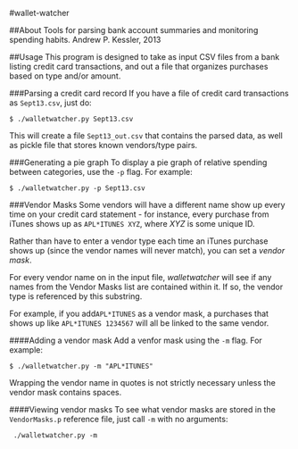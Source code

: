 #wallet-watcher

##About
Tools for parsing bank account summaries and monitoring spending habits. 
Andrew P. Kessler, 2013


##Usage
This program is designed to take as input CSV files from a bank listing credit card transactions,
and out a file that organizes purchases based on type and/or amount.

###Parsing a credit card record
If you have a file of credit card transactions as `Sept13.csv`, just do:
    
    $ ./walletwatcher.py Sept13.csv

This will create a file `Sept13_out.csv` that contains the parsed data, as well as pickle file
that stores known vendors/type pairs. 

###Generating a pie graph
To display a pie graph of relative spending between categories, use the `-p` flag. For example:
	
	$ ./walletwatcher.py -p Sept13.csv

###Vendor Masks
Some vendors will have a different name show up every time on your credit card statement - for instance, every purchase from iTunes shows up as `APL*ITUNES XYZ`, where *XYZ* is some unique ID. 

Rather than have to enter a vendor type each time an iTunes purchase shows up (since the vendor names will never match), you can set a *vendor mask*.  

For every vendor name on in the input file, *walletwatcher* will see if any names from the Vendor Masks list are contained within it. If so, the vendor type is referenced by this substring. 

For example, if you add`APL*ITUNES` as a vendor mask, a purchases that shows up like `APL*ITUNES 1234567` will all be linked to the same vendor. 

####Adding a vendor mask
Add a venfor mask using the `-m` flag. For example:

	$ ./walletwatcher.py -m "APL*ITUNES"
	
Wrapping the vendor name in quotes is not strictly necessary unless the vendor mask contains spaces. 

####Viewing vendor masks
To see what vendor masks are stored in the `VendorMasks.p` reference file, just call `-m` with no arguments:

	 ./walletwatcher.py -m 	